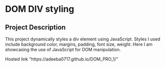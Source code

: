 <h1>DOM DIV styling</h1>

<h2>Project Description</h2>
<p>This project dynamically styles a div element using JavaScript. Styles I used include background color, margins, padding, font size, weight. Here I am showcasing the use of JavaScript for DOM manipulation.</p>
<p>Hosted link "https://adeeba0717.github.io/DOM_PRO_1/"</p>


